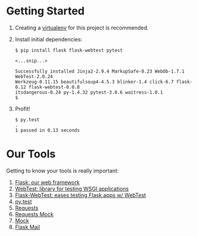 Getting Started
===============

1. Creating a [virtualenv][1] for this project is recommended.
2. Install initial dependencies:

    ```shell
    $ pip install flask flask-webtest pytest

    <...snip...>

    Successfully installed Jinja2-2.9.4 MarkupSafe-0.23 WebOb-1.7.1 WebTest-2.0.24
    Werkzeug-0.11.15 beautifulsoup4-4.5.3 blinker-1.4 click-6.7 flask-0.12 flask-webtest-0.0.8
    itsdangerous-0.24 py-1.4.32 pytest-3.0.6 waitress-1.0.1
    $
    ```

4. Profit!

    ```shell
    $ py.test
    .
    1 passed in 0.13 seconds
    ```

[1]: https://pypi.python.org/pypi/virtualenv

Our Tools
==============

Getting to know your tools is really important:

1. [Flask: our web framework](https://flask.pocoo.org/)
2. [WebTest: library for testing WSGI applications](https://webtest.readthedocs.io/en/latest/)
3. [Flask-WebTest: eases testing Flask apps w/ WebTest](https://flask-webtest.readthedocs.io/en/latest/)
4. [py.test](http://docs.pytest.org/en/latest/)
5. [Requests]()
6. [Requests Mock](https://requests-mock.readthedocs.io/en/latest/)
7. [Mock](https://docs.python.org/dev/library/unittest.mock.html)
8. [Flask Mail](http://pythonhosted.org/Flask-Mail/)
